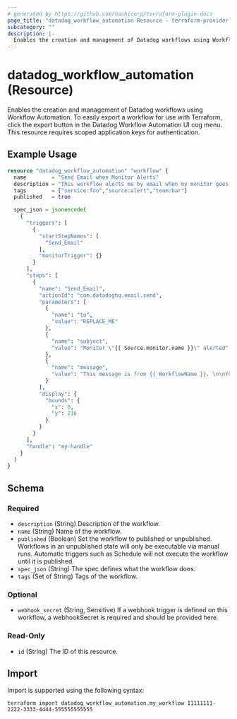 ```yaml
---
# generated by https://github.com/hashicorp/terraform-plugin-docs
page_title: "datadog_workflow_automation Resource - terraform-provider-datadog"
subcategory: ""
description: |-
  Enables the creation and management of Datadog workflows using Workflow Automation. To easily export a workflow for use with Terraform, click the export button in the Datadog Workflow Automation UI cog menu. This resource requires scoped application keys for authentication.
---
```


# datadog_workflow_automation (Resource)

Enables the creation and management of Datadog workflows using Workflow Automation. To easily export a workflow for use with Terraform, click the export button in the Datadog Workflow Automation UI cog menu. This resource requires scoped application keys for authentication.

## Example Usage

```terraform
resource "datadog_workflow_automation" "workflow" {
  name        = "Send Email when Monitor Alerts"
  description = "This workflow alerts me by email when my monitor goes off. "
  tags        = ["service:foo","source:alert","team:bar"]
  published   = true

  spec_json = jsonencode(
    {
      "triggers": [
        {
          "startStepNames": [
            "Send_Email"
          ],
          "monitorTrigger": {}
        }
      ],
      "steps": [
        {
          "name": "Send_Email",
          "actionId": "com.datadoghq.email.send",
          "parameters": [
            {
              "name": "to",
              "value": "REPLACE_ME"
            },
            {
              "name": "subject",
              "value": "Monitor \"{{ Source.monitor.name }}\" alerted"
            },
            {
              "name": "message",
              "value": "This message is from {{ WorkflowName }}. \n\nYou can find a link to the monitor here: {{ Source.url }}."
            }
          ],
          "display": {
            "bounds": {
              "x": 0,
              "y": 216
            }
          }
        }
      ],
      "handle": "my-handle"
    }
  )
}
```

<!-- schema generated by tfplugindocs -->
## Schema

### Required

- `description` (String) Description of the workflow.
- `name` (String) Name of the workflow.
- `published` (Boolean) Set the workflow to published or unpublished. Workflows in an unpublished state will only be executable via manual runs. Automatic triggers such as Schedule will not execute the workflow until it is published.
- `spec_json` (String) The spec defines what the workflow does.
- `tags` (Set of String) Tags of the workflow.

### Optional

- `webhook_secret` (String, Sensitive) If a webhook trigger is defined on this workflow, a webhookSecret is required and should be provided here.

### Read-Only

- `id` (String) The ID of this resource.

## Import

Import is supported using the following syntax:

```shell
terraform import datadog_workflow_automation.my_workflow 11111111-2222-3333-4444-555555555555
```
